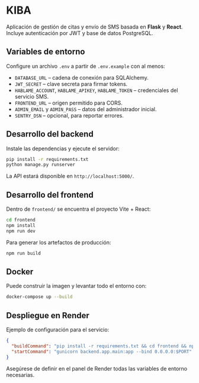 # KIBA

Aplicación de gestión de citas y envío de SMS basada en **Flask** y **React**.
Incluye autenticación por JWT y base de datos PostgreSQL.

## Variables de entorno

Configure un archivo `.env` a partir de `.env.example` con al menos:

- `DATABASE_URL` – cadena de conexión para SQLAlchemy.
- `JWT_SECRET` – clave secreta para firmar tokens.
- `HABLAME_ACCOUNT`, `HABLAME_APIKEY`, `HABLAME_TOKEN` – credenciales del servicio SMS.
- `FRONTEND_URL` – origen permitido para CORS.
- `ADMIN_EMAIL` y `ADMIN_PASS` – datos del administrador inicial.
- `SENTRY_DSN` – opcional, para reportar errores.

## Desarrollo del backend

Instale las dependencias y ejecute el servidor:

```bash
pip install -r requirements.txt
python manage.py runserver
```

La API estará disponible en `http://localhost:5000/`.

## Desarrollo del frontend

Dentro de `frontend/` se encuentra el proyecto Vite + React:

```bash
cd frontend
npm install
npm run dev
```

Para generar los artefactos de producción:

```bash
npm run build
```

## Docker

Puede construir la imagen y levantar todo el entorno con:

```bash
docker-compose up --build
```

## Despliegue en Render

Ejemplo de configuración para el servicio:

```json
{
  "buildCommand": "pip install -r requirements.txt && cd frontend && npm install && npm run build",
  "startCommand": "gunicorn backend.app.main:app --bind 0.0.0.0:$PORT"
}
```

Asegúrese de definir en el panel de Render todas las variables de entorno necesarias.
